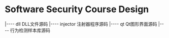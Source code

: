 # Software Security Course Design
|---- dll  DLL文件源码
|---- injector 注射器程序源码
|---- qt Qt图形界面源码
|---- 行为检测样本库源码